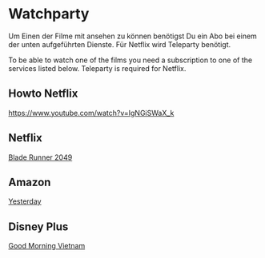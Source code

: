 # Watchparty

Um Einen der Filme mit ansehen zu können benötigst Du ein Abo bei einem der unten aufgeführten Dienste.
Für Netflix wird Teleparty benötigt.

To be able to watch one of the films you need a subscription to one of the services listed below.
Teleparty is required for Netflix.

## Howto Netflix
https://www.youtube.com/watch?v=IgNGiSWaX_k

## Netflix
<a href="https://www.tele.pe/netflix/8df6a2fd0b5cb025?s=s175" target="_blank">Blade Runner 2049</a>

## Amazon
<a href="https://amzn.eu/g4M1Jk5" target="_blank">Yesterday</a>

## Disney Plus
<a href="https://www.disneyplus.com/groupwatch/59c1e7e1-926d-4f00-8e75-e8e744ff4d0f" target="_blank">Good Morning Vietnam</a>